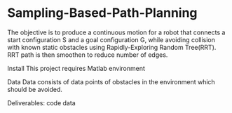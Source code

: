 # Sampling-Based-Path-Planning


The objective is to produce a continuous motion for a robot that connects a start configuration S and a goal configuration G, while avoiding collision with known static obstacles using Rapidly-Exploring Random Tree(RRT). RRT path is then smoothen to reduce number of edges.

Install
This project requires Matlab environment

Data
Data consists of data points of obstacles in the environment which should be avoided.

Deliverables:
code
data
